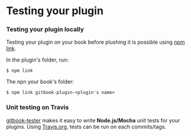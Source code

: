 # Testing your plugin

### Testing your plugin locally

Testing your plugin on your book before plushing it is possible using [npm link](https://docs.npmjs.com/cli/link).

In the plugin's folder, run:

```
$ npm link
```

The npn your book's folder:

```
$ npm link gitbook-plugin-<plugin's name>
```

### Unit testing on Travis

[gitbook-tester](https://github.com/todvora/gitbook-tester) makes it easy to write **Node.js/Mocha** unit tests for your plugins. Using [Travis.org](https://travis.org), tests can be run on each commits/tags.

